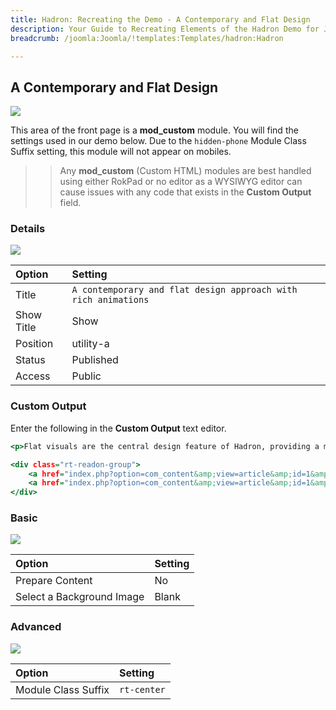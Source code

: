 ```yaml
---
title: Hadron: Recreating the Demo - A Contemporary and Flat Design
description: Your Guide to Recreating Elements of the Hadron Demo for Joomla
breadcrumb: /joomla:Joomla/!templates:Templates/hadron:Hadron

---
```


A Contemporary and Flat Design
-----

![][demo]

This area of the front page is a **mod_custom** module. You will find the settings used in our demo below. Due to the `hidden-phone` Module Class Suffix setting, this module will not appear on mobiles.

>> Any **mod_custom** (Custom HTML) modules are best handled using either RokPad or no editor as a WYSIWYG editor can cause issues with any code that exists in the **Custom Output** field.

### Details

![][demo2]

| Option     | Setting                                                        |  
| :--------- | :------------------------------------------------------------- |  
| Title      | `A contemporary and flat design approach with rich animations` |  
| Show Title | Show                                                           |  
| Position   | utility-a                                                      |  
| Status     | Published                                                      |  
| Access     | Public                                                         |  

### Custom Output

Enter the following in the **Custom Output** text editor.

~~~ .html
<p>Flat visuals are the central design feature of Hadron, providing a modern, corporate approach to template construction.</p>

<div class="rt-readon-group">
	<a href="index.php?option=com_content&amp;view=article&amp;id=1&amp;Itemid=107" class="readon">Purchase Now</a>
	<a href="index.php?option=com_content&amp;view=article&amp;id=1&amp;Itemid=107" class="readon2">Read Features</a>
</div>
~~~

### Basic

![][demo3]

| Option                    | Setting |  
| :------------------------ | :------ |  
| Prepare Content           | No      |  
| Select a Background Image | Blank   |

### Advanced

![][demo4]

| Option              | Setting     |  
| :------------------ | :---------- |  
| Module Class Suffix | `rt-center` |  

[demo]: assets/demo_2.jpeg
[demo2]: assets/contemporary_1.jpeg
[demo3]: assets/contemporary_2.jpeg
[demo4]: assets/contemporary_3.jpeg
